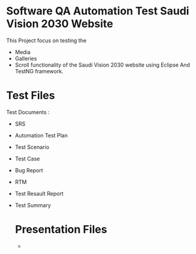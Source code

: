 # Software QA Automation Test Saudi Vision 2030 Website

This Project focus on testing the 
- Media 
- Galleries
- Scroll functionality of the Saudi Vision 2030 website using Eclipse And TestNG framework.

# Test Files
Test Documents :
- SRS
- Automation Test Plan
- Test Scenario
- Test Case
- Bug Report
- RTM
- Test Resault Report
- Test Summary

  # Presentation Files
  -
